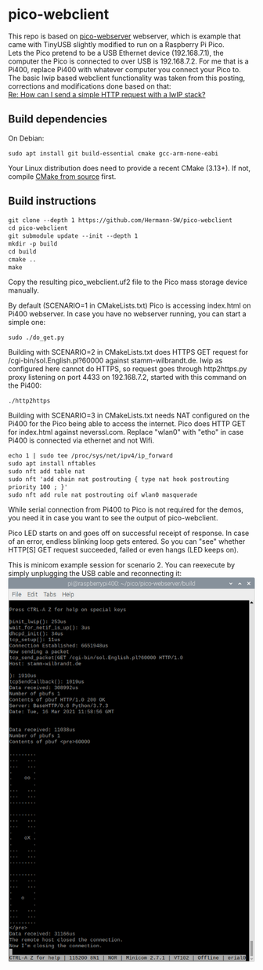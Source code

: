 # pico-webclient

This repo is based on [pico-webserver](https://github.com/maxnet/pico-webserver) webserver, which is example that came with TinyUSB slightly modified to run on a Raspberry Pi Pico.  
Lets the Pico pretend to be a USB Ethernet device (192.168.7.1), the computer the Pico is connected to over USB is 192.168.7.2. For me that is a Pi400, replace Pi400 with whatever computer you connect your Pico to.  
The basic lwip based webclient functionality was taken from this posting, corrections and modifications done based on that:  
[Re: How can I send a simple HTTP request with a lwIP stack?](https://stackoverflow.com/a/28105889)


## Build dependencies

On Debian:

```
sudo apt install git build-essential cmake gcc-arm-none-eabi
```

Your Linux distribution does need to provide a recent CMake (3.13+).
If not, compile [CMake from source](https://cmake.org/download/#latest) first.

## Build instructions

```
git clone --depth 1 https://github.com/Hermann-SW/pico-webclient
cd pico-webclient
git submodule update --init --depth 1
mkdir -p build
cd build
cmake ..
make
```

Copy the resulting pico_webclient.uf2 file to the Pico mass storage device manually.  

By default (SCENARIO=1 in CMakeLists.txt) Pico is accessing index.html on Pi400 webserver. In case you have no webserver running, you can start a simple one:
```
sudo ./do_get.py
```

Building with SCENARIO=2 in CMakeLists.txt does HTTPS GET request for /cgi-bin/sol.English.pl?60000 against stamm-wilbrandt.de. lwip as configured here cannot do HTTPS, so request goes through http2https.py proxy listening on port 4433 on 192.168.7.2, started with this command on the Pi400:
```
./http2https
```

Building with SCENARIO=3 in CMakeLists.txt needs NAT configured on the Pi400 for the Pico being able to access the internet. Pico does HTTP GET for index.html against neverssl.com. Replace "wlan0" with "etho" in case Pi400 is connected via ethernet and not Wifi.
```
echo 1 | sudo tee /proc/sys/net/ipv4/ip_forward
sudo apt install nftables
sudo nft add table nat
sudo nft 'add chain nat postrouting { type nat hook postrouting priority 100 ; }'
sudo nft add rule nat postrouting oif wlan0 masquerade
```


While serial connection from Pi400 to Pico is not required for the demos, you need it in case you want to see the output of pico-webclient.  

Pico LED starts on and goes off on successful receipt of response. In case of an error, endless blinking loop gets entered. So you can "see" whether HTTP[S] GET request succeeded, failed or even hangs (LED keeps on).

This is minicom example session for scenario 2. You can reexecute by simply unplugging the USB cable and reconnecting it:
![example of HTTPS GET internet request through http2https.py proxy](lwip.http_internet_http2https.png)
